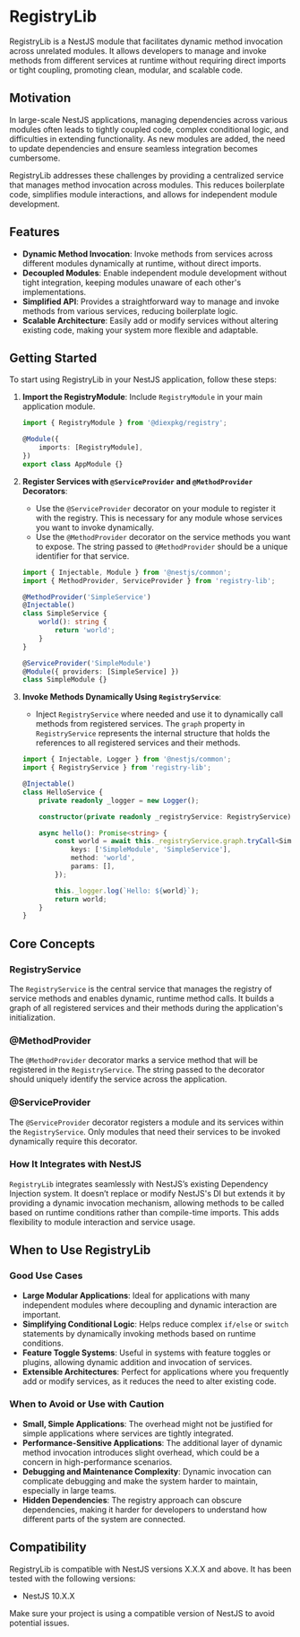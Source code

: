 
# RegistryLib

RegistryLib is a NestJS module that facilitates dynamic method invocation across unrelated modules. It allows developers to manage and invoke methods from different services at runtime without requiring direct imports or tight coupling, promoting clean, modular, and scalable code.

## Motivation

In large-scale NestJS applications, managing dependencies across various modules often leads to tightly coupled code, complex conditional logic, and difficulties in extending functionality. As new modules are added, the need to update dependencies and ensure seamless integration becomes cumbersome.

RegistryLib addresses these challenges by providing a centralized service that manages method invocation across modules. This reduces boilerplate code, simplifies module interactions, and allows for independent module development.

## Features

- **Dynamic Method Invocation**: Invoke methods from services across different modules dynamically at runtime, without direct imports.
- **Decoupled Modules**: Enable independent module development without tight integration, keeping modules unaware of each other's implementations.
- **Simplified API**: Provides a straightforward way to manage and invoke methods from various services, reducing boilerplate logic.
- **Scalable Architecture**: Easily add or modify services without altering existing code, making your system more flexible and adaptable.

## Getting Started

To start using RegistryLib in your NestJS application, follow these steps:

1. **Import the RegistryModule**: Include `RegistryModule` in your main application module.

    ```typescript
    import { RegistryModule } from '@diexpkg/registry';

    @Module({
        imports: [RegistryModule],
    })
    export class AppModule {}
    ```

2. **Register Services with `@ServiceProvider` and `@MethodProvider` Decorators**:
    - Use the `@ServiceProvider` decorator on your module to register it with the registry. This is necessary for any module whose services you want to invoke dynamically.
    - Use the `@MethodProvider` decorator on the service methods you want to expose. The string passed to `@MethodProvider` should be a unique identifier for that service.

    ```typescript
    import { Injectable, Module } from '@nestjs/common';
    import { MethodProvider, ServiceProvider } from 'registry-lib';

    @MethodProvider('SimpleService')
    @Injectable()
    class SimpleService {
        world(): string {
            return 'world';
        }
    }

    @ServiceProvider('SimpleModule')
    @Module({ providers: [SimpleService] })
    class SimpleModule {}
    ```

3. **Invoke Methods Dynamically Using `RegistryService`**:
    - Inject `RegistryService` where needed and use it to dynamically call methods from registered services. The `graph` property in `RegistryService` represents the internal structure that holds the references to all registered services and their methods.

    ```typescript
    import { Injectable, Logger } from '@nestjs/common';
    import { RegistryService } from 'registry-lib';

    @Injectable()
    class HelloService {
        private readonly _logger = new Logger();

        constructor(private readonly _registryService: RegistryService) {}

        async hello(): Promise<string> {
            const world = await this._registryService.graph.tryCall<SimpleService>({
                keys: ['SimpleModule', 'SimpleService'],
                method: 'world',
                params: [],
            });

            this._logger.log(`Hello: ${world}`);
            return world;
        }
    }
    ```

## Core Concepts

### RegistryService

The `RegistryService` is the central service that manages the registry of service methods and enables dynamic, runtime method calls. It builds a graph of all registered services and their methods during the application's initialization.

### @MethodProvider

The `@MethodProvider` decorator marks a service method that will be registered in the `RegistryService`. The string passed to the decorator should uniquely identify the service across the application.

### @ServiceProvider

The `@ServiceProvider` decorator registers a module and its services within the `RegistryService`. Only modules that need their services to be invoked dynamically require this decorator.

### How It Integrates with NestJS

`RegistryLib` integrates seamlessly with NestJS’s existing Dependency Injection system. It doesn’t replace or modify NestJS's DI but extends it by providing a dynamic invocation mechanism, allowing methods to be called based on runtime conditions rather than compile-time imports. This adds flexibility to module interaction and service usage.

## When to Use RegistryLib

### Good Use Cases

- **Large Modular Applications**: Ideal for applications with many independent modules where decoupling and dynamic interaction are important.
- **Simplifying Conditional Logic**: Helps reduce complex `if/else` or `switch` statements by dynamically invoking methods based on runtime conditions.
- **Feature Toggle Systems**: Useful in systems with feature toggles or plugins, allowing dynamic addition and invocation of services.
- **Extensible Architectures**: Perfect for applications where you frequently add or modify services, as it reduces the need to alter existing code.

### When to Avoid or Use with Caution

- **Small, Simple Applications**: The overhead might not be justified for simple applications where services are tightly integrated.
- **Performance-Sensitive Applications**: The additional layer of dynamic method invocation introduces slight overhead, which could be a concern in high-performance scenarios.
- **Debugging and Maintenance Complexity**: Dynamic invocation can complicate debugging and make the system harder to maintain, especially in large teams.
- **Hidden Dependencies**: The registry approach can obscure dependencies, making it harder for developers to understand how different parts of the system are connected.

## Compatibility

RegistryLib is compatible with NestJS versions X.X.X and above. It has been tested with the following versions:

- NestJS 10.X.X

Make sure your project is using a compatible version of NestJS to avoid potential issues.

